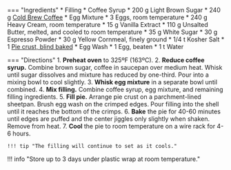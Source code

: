 === "Ingredients"
    * Filling
        * Coffee Syrup
            * 200 g Light Brown Sugar
            * 240 g [Cold Brew Coffee](../../beverages/cold-brew-coffee.md)
        * Egg Mixture
            * 3 Eggs, room temperature
            * 240 g Heavy Cream, room temperature
            * 15 g Vanilla Extract
        * 110 g Unsalted Butter, melted, and cooled to room temperature
        * 35 g White Sugar
        * 30 g Espresso Powder
        * 30 g Yellow Cornmeal, finely ground
        * 1/4 t Kosher Salt
    * 1 [Pie crust, blind baked](../../bread/pastry-doughs/pie-crust.md)
    * Egg Wash
        * 1 Egg, beaten
        * 1 t Water

=== "Directions"
    1. **Preheat oven** to 325ºF (163ºC).
    2. **Reduce coffee syrup.** Combine brown sugar, coffee in saucepan over medium heat. Whisk until sugar dissolves and mixture has reduced by one-third. Pour into a mixing bowl to cool slightly.
    3. **Whisk egg mixture** in a separate bowl until combined.
    4. **Mix filling.** Combine coffee syrup, egg mixture, and remaining filling ingredients.
    5. **Fill pie.** Arrange pie crust on a parchment-lined sheetpan. Brush egg wash on the crimped edges. Pour filling into the shell until it reaches the bottom of the crimps.
    6. **Bake** the pie for 40-60 minutes until edges are puffed and the center jiggles only slightly when shaken. Remove from heat.
    7. **Cool** the pie to room temperature on a wire rack for 4-6 hours.

    !!! tip "The filling will continue to set as it cools."

!!! info "Store up to 3 days under plastic wrap at room temperature."

[^1]: {{ cite.ludwinski_sister_pie }}
